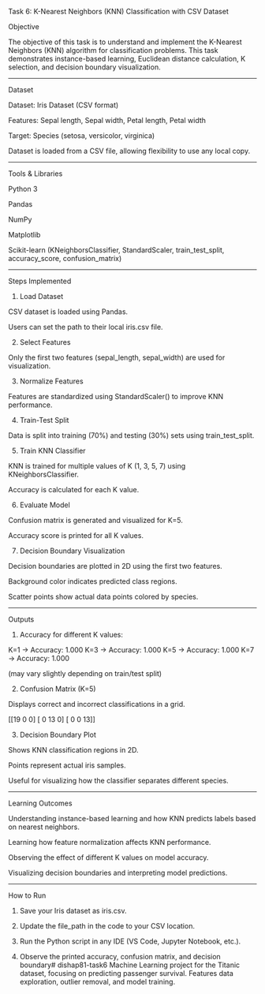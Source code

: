 Task 6: K-Nearest Neighbors (KNN) Classification with CSV Dataset

Objective

The objective of this task is to understand and implement the K-Nearest Neighbors (KNN) algorithm for classification problems. This task demonstrates instance-based learning, Euclidean distance calculation, K selection, and decision boundary visualization.


---

Dataset

Dataset: Iris Dataset (CSV format)

Features: Sepal length, Sepal width, Petal length, Petal width

Target: Species (setosa, versicolor, virginica)

Dataset is loaded from a CSV file, allowing flexibility to use any local copy.



---

Tools & Libraries

Python 3

Pandas

NumPy

Matplotlib

Scikit-learn (KNeighborsClassifier, StandardScaler, train_test_split, accuracy_score, confusion_matrix)



---

Steps Implemented

1. Load Dataset

CSV dataset is loaded using Pandas.

Users can set the path to their local iris.csv file.



2. Select Features

Only the first two features (sepal_length, sepal_width) are used for visualization.



3. Normalize Features

Features are standardized using StandardScaler() to improve KNN performance.



4. Train-Test Split

Data is split into training (70%) and testing (30%) sets using train_test_split.



5. Train KNN Classifier

KNN is trained for multiple values of K (1, 3, 5, 7) using KNeighborsClassifier.

Accuracy is calculated for each K value.



6. Evaluate Model

Confusion matrix is generated and visualized for K=5.

Accuracy score is printed for all K values.



7. Decision Boundary Visualization

Decision boundaries are plotted in 2D using the first two features.

Background color indicates predicted class regions.

Scatter points show actual data points colored by species.





---

Outputs

1. Accuracy for different K values:

K=1 -> Accuracy: 1.000
K=3 -> Accuracy: 1.000
K=5 -> Accuracy: 1.000
K=7 -> Accuracy: 1.000

(may vary slightly depending on train/test split)


2. Confusion Matrix (K=5)

Displays correct and incorrect classifications in a grid.


[[19  0  0]
 [ 0 13  0]
 [ 0  0 13]]


3. Decision Boundary Plot

Shows KNN classification regions in 2D.

Points represent actual iris samples.

Useful for visualizing how the classifier separates different species.





---

Learning Outcomes

Understanding instance-based learning and how KNN predicts labels based on nearest neighbors.

Learning how feature normalization affects KNN performance.

Observing the effect of different K values on model accuracy.

Visualizing decision boundaries and interpreting model predictions.



---

How to Run

1. Save your Iris dataset as iris.csv.


2. Update the file_path in the code to your CSV location.


3. Run the Python script in any IDE (VS Code, Jupyter Notebook, etc.).


4. Observe the printed accuracy, confusion matrix, and decision boundary# dishap81-task6
Machine Learning project for the Titanic dataset, focusing on predicting passenger survival. Features data exploration, outlier removal, and model training.
